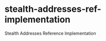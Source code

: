 stealth-addresses-ref-implementation
====================================

Stealth Addresses Reference Implementation
